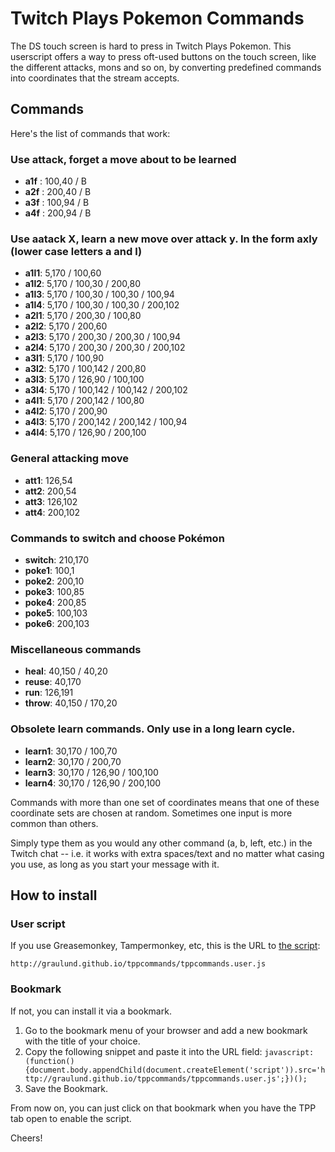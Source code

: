 # Twitch Plays Pokemon Commands

The DS touch screen is hard to press in Twitch Plays Pokemon. This userscript offers a way to press oft-used buttons on the touch screen, like the different attacks, mons and so on, by converting predefined commands into coordinates that the stream accepts.

## Commands
Here's the list of commands that work:

### Use attack, forget a move about to be learned 
* **a1f** : 100,40 / B
* **a2f** : 200,40 / B
* **a3f** : 100,94 / B
* **a4f** : 200,94 / B

### Use aatack X, learn a new move over attack y.  In the form axly (lower case letters a and l) 
* **a1l1**: 5,170 / 100,60
* **a1l2**: 5,170 / 100,30 / 200,80
* **a1l3**: 5,170 / 100,30 / 100,30 / 100,94
* **a1l4**: 5,170 / 100,30 / 100,30 / 200,102
* **a2l1**: 5,170 / 200,30 / 100,80
* **a2l2**: 5,170 / 200,60
* **a2l3**: 5,170 / 200,30 / 200,30 / 100,94
* **a2l4**: 5,170 / 200,30 / 200,30 / 200,102
* **a3l1**: 5,170 / 100,90
* **a3l2**: 5,170 / 100,142 / 200,80
* **a3l3**: 5,170 / 126,90 / 100,100
* **a3l4**: 5,170 / 100,142 / 100,142 / 200,102
* **a4l1**: 5,170 / 200,142 / 100,80
* **a4l2**: 5,170 / 200,90
* **a4l3**: 5,170 / 200,142 / 200,142 / 100,94
* **a4l4**: 5,170 / 126,90 / 200,100
 
### General attacking move 
* **att1**:   126,54
* **att2**:   200,54
* **att3**:   126,102
* **att4**:   200,102

### Commands to switch and choose Pokémon 
* **switch**: 210,170
* **poke1**:  100,1
* **poke2**:  200,10
* **poke3**:  100,85
* **poke4**:  200,85
* **poke5**:  100,103
* **poke6**:  200,103

### Miscellaneous commands 
* **heal**:   40,150 / 40,20
* **reuse**:  40,170
* **run**:    126,191
* **throw**:  40,150 / 170,20

### Obsolete learn commands.  Only use in a long learn cycle.
* **learn1**: 30,170 / 100,70
* **learn2**: 30,170 / 200,70
* **learn3**: 30,170 / 126,90 / 100,100
* **learn4**: 30,170 / 126,90 / 200,100


Commands with more than one set of coordinates means that one of these coordinate sets are chosen at random.  Sometimes one input is more common than others.

Simply type them as you would any other command (a, b, left, etc.) in the Twitch chat -- i.e. it works with extra spaces/text and no matter what casing you use, as long as you start your message with it.

## How to install

### User script

If you use Greasemonkey, Tampermonkey, etc, this is the URL to [the script](http://graulund.github.io/tppcommands/tppcommands.user.js):

`http://graulund.github.io/tppcommands/tppcommands.user.js`

### Bookmark

If not, you can install it via a bookmark.

1. Go to the bookmark menu of your browser and add a new bookmark with the title of your choice.
2. Copy the following snippet and paste it into the URL field: `javascript:(function(){document.body.appendChild(document.createElement('script')).src='http://graulund.github.io/tppcommands/tppcommands.user.js';})();`
3. Save the Bookmark.

From now on, you can just click on that bookmark when you have the TPP tab open to enable the script.

Cheers!
